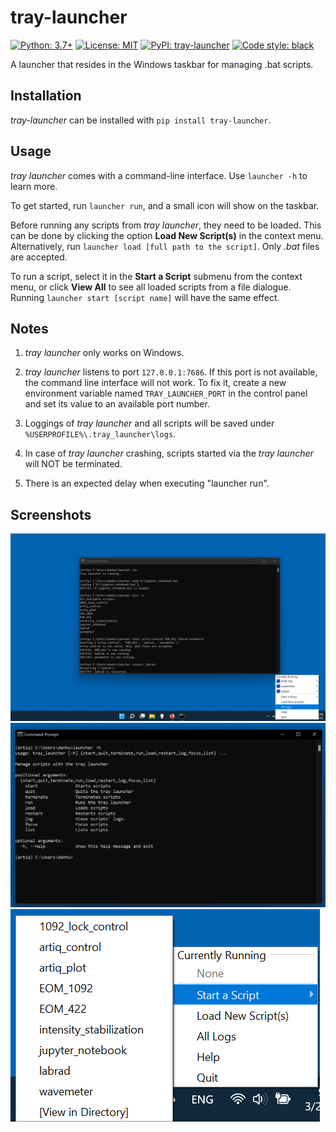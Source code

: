 # tray-launcher

[![Python: 3.7+](https://img.shields.io/badge/python-3.7+-blue.svg)](https://docs.python.org/3.7/)
[![License: MIT](https://img.shields.io/badge/License-MIT-yellow.svg)](https://opensource.org/licenses/MIT)
[![PyPI: tray-launcher](https://img.shields.io/pypi/v/tray-launcher)](https://pypi.org/project/tray-launcher/)
[![Code style: black](https://img.shields.io/badge/code%20style-black-000000.svg)](https://github.com/psf/black)

A launcher that resides in the Windows taskbar for managing .bat scripts.

## Installation

*tray-launcher* can be installed with `pip install tray-launcher`.

## Usage

*tray launcher* comes with a command-line interface. Use `launcher -h` to learn more.

To get started, run `launcher run`, and a small icon will show on the taskbar.

Before running any scripts from *tray launcher*, they need to be loaded. This can be done by clicking the option **Load New Script(s)** in the context menu. Alternatively, run `launcher load [full path to the script]`. Only *.bat* files are accepted.

To run a script, select it in the **Start a Script** submenu from the context menu, or click **View All** to see all loaded scripts from a file dialogue. Running `launcher start [script name]` will have the same effect.

## Notes

1. *tray launcher* only works on Windows. 

2. *tray launcher* listens to port `127.0.0.1:7686`. If this port is not available, the command line interface will not work. To fix it, create a new environment variable named `TRAY_LAUNCHER_PORT` in the control panel and set its value to an available port number.

3. Loggings of *tray launcher* and all scripts will be saved under `%USERPROFILE%\.tray_launcher\logs`.

4. In case of *tray launcher* crashing, scripts started via the *tray launcher* will NOT be terminated.

5. There is an expected delay when executing "launcher run".

## Screenshots
![tray-launcher](tray_launcher_at_work.png)
![tray-launcher](tray_launcher_at_work(2).png)
![tray-launcher](tray_launcher_at_work(3).png)
